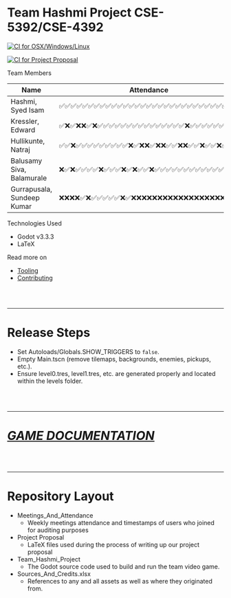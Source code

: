 # Team Hashmi Project CSE-5392/CSE-4392

[![CI for OSX/Windows/Linux ](https://github.com/syedisamhashmi/CSE-4392-CSE-5392-Game-Project/actions/workflows/build-godot-pipeline.yml/badge.svg)](https://github.com/syedisamhashmi/CSE-4392-CSE-5392-Game-Project/actions/workflows/build-godot-pipeline.yml)

[![CI for Project Proposal](https://github.com/syedisamhashmi/CSE-4392-CSE-5392-Game-Project/actions/workflows/build-project-proposal.yml/badge.svg)](https://github.com/syedisamhashmi/CSE-4392-CSE-5392-Game-Project/actions/workflows/build-project-proposal.yml)

Team Members

<div>

| Name                         | Attendance                                                     | Percentage|
|------------------------------|---------------------------------|-----------|
|Hashmi, Syed Isam             | ✅✅✅✅✅✅✅✅✅✅✅✅✅✅✅✅✅✅✅✅✅✅✅✅✅✅✅✅✅✅❌ |   96.77%  |
|Kressler, Edward              | ✅❌✅❌❌✅❌✅✅✅✅✅✅✅✅✅✅✅✅✅✅✅❌✅✅✅✅✅✅✅✅ |   83.87%  |
|Hullikunte, Natraj            | ✅✅❌✅✅✅✅✅✅✅✅✅❌✅❌❌✅❌❌✅✅❌❌✅✅❌✅✅❌✅❌ |   64.52%  |
|Balusamy Siva, Balamurale     | ❌✅❌✅✅✅✅❌✅✅✅❌✅❌✅✅❌✅✅✅✅✅✅✅✅✅✅✅✅✅✅ |   80.65%  |
|Gurrapusala, Sundeep Kumar    | ❌❌❌❌✅❌✅✅✅✅✅❌✅❌❌❌❌❌❌❌❌❌❌❌❌❌❌❌❌❌❌ |   22.58%  |

</div>

Technologies Used

- Godot v3.3.3
- LaTeX

Read more on

- [Tooling](docs/tooling.md)
- [Contributing](docs/contributing.md)

<br/>
<br/>


---
# **Release Steps**
- Set Autoloads/Globals.SHOW_TRIGGERS to `false`.
- Empty Main.tscn (remove tilemaps, backgrounds, enemies, pickups, etc.).
- Ensure level0.tres, level1.tres, etc. are generated properly and located within the levels folder.
<br/>
<br/>

---

# [**_GAME DOCUMENTATION_**](docs/game.md)

<br/>
<br/>

---

# Repository Layout

- Meetings_And_Attendance
  - Weekly meetings attendance and timestamps of users who joined for auditing purposes
- Project Proposal
  - LaTeX files used during the process of
    writing up our project proposal
- Team_Hashmi_Project
  - The Godot source code used to build and run the team video game.
- Sources_And_Credits.xlsx
  - References to any and all assets as well as where they originated from.
